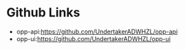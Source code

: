 # Github Links

* opp-api:https://github.com/UndertakerADWHZL/opp-api
* opp-ui:https://github.com/UndertakerADWHZL/opp-ui